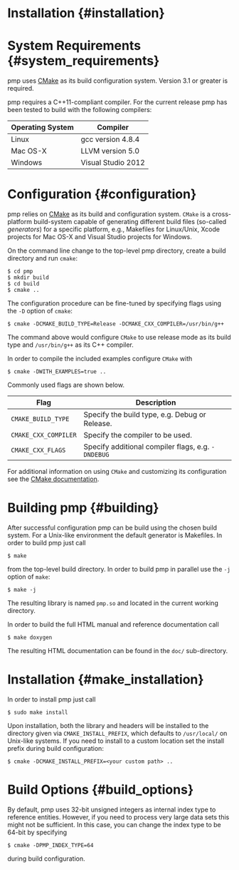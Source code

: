 # Installation {#installation}

# System Requirements {#system_requirements}

pmp uses [CMake](http://www.cmake.org) as its build configuration
system. Version 3.1 or greater is required.

pmp requires a C++11-compliant compiler. For the current release pmp has
been tested to build with the following compilers:

Operating System | Compiler
-----------------|--------------------
Linux            | gcc version 4.8.4
Mac OS-X         | LLVM version 5.0
Windows          | Visual Studio 2012

# Configuration {#configuration}

pmp relies on [CMake](http://www.cmake.org) as its build and configuration
system. `CMake` is a cross-platform build-system capable of generating different
build files (so-called _generators_) for a specific platform, e.g., Makefiles
for Linux/Unix, Xcode projects for Mac OS-X and Visual Studio projects for
Windows.

On the command line change to the top-level pmp directory, create a
build directory and run `cmake`:

    $ cd pmp
    $ mkdir build
    $ cd build
    $ cmake ..

The configuration procedure can be fine-tuned by specifying flags using the `-D`
option of `cmake`:

    $ cmake -DCMAKE_BUILD_TYPE=Release -DCMAKE_CXX_COMPILER=/usr/bin/g++

The command above would configure `CMake` to use release mode as its build type
and `/usr/bin/g++` as its C++ compiler.

In order to compile the included examples configure `CMake` with

    $ cmake -DWITH_EXAMPLES=true ..

Commonly used flags are shown below.

Flag                 | Description
---------------------|-------------------------------------------------
`CMAKE_BUILD_TYPE`   | Specify the build type, e.g. Debug or Release.
`CMAKE_CXX_COMPILER` | Specify the compiler to be used.
`CMAKE_CXX_FLAGS`    | Specify additional compiler flags, e.g. `-DNDEBUG`

For additional information on using `CMake` and
customizing its configuration see
the [CMake documentation](http://cmake.org/cmake/help/documentation.html).


# Building pmp {#building}

After successful configuration pmp can be build using
the chosen build system. For a Unix-like environment the default
generator is Makefiles. In order to build pmp just call

    $ make

from the top-level build directory. In order to build
pmp in parallel use the `-j` option of
`make`:

    $ make -j

The resulting library is named <code>pmp.so</code> and
located in the current working directory.

In order to build the full HTML manual and reference
documentation call

    $ make doxygen

The resulting HTML documentation can be found in the `doc/` sub-directory.

# Installation {#make_installation}

In order to install pmp just call

    $ sudo make install

Upon installation, both the library and headers will be installed to the
directory given via `CMAKE_INSTALL_PREFIX`, which defaults to `/usr/local/` on
Unix-like systems. If you need to install to a custom location set the install
prefix during build configuration:

    $ cmake -DCMAKE_INSTALL_PREFIX=<your custom path> ..

# Build Options {#build_options}

By default, pmp uses 32-bit unsigned integers as internal index type to
reference entities. However, if you need to process very large data sets this
might not be sufficient. In this case, you can change the index type to be
64-bit by specifying

    $ cmake -DPMP_INDEX_TYPE=64

during build configuration.
